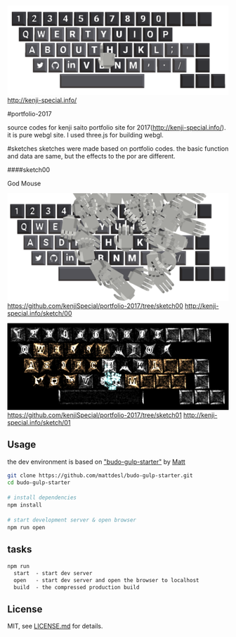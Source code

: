 [![Alt text](./images/original.png "Optional title")](http://kenji-special.info/)
http://kenji-special.info/

#portfolio-2017

source codes for kenji saito portfolio site for 2017(http://kenji-special.info/). it is pure webgl site. I used three.js for building webgl.

#sketches
sketches were made based on portfolio codes. the basic function and data are same, but the effects to the por are different.

####sketch00

God Mouse

[![Alt text](./images/sketch00.png "Optional title")](http://kenji-special.info/sketch/00)
https://github.com/kenjiSpecial/portfolio-2017/tree/sketch00
http://kenji-special.info/sketch/00

[![Alt text](./images/sketch01.png "Optional title")](http://kenji-special.info/sketch/01)
https://github.com/kenjiSpecial/portfolio-2017/tree/sketch01
http://kenji-special.info/sketch/01



## Usage


the dev environment is based on ["budo-gulp-starter"](https://github.com/mattdesl/budo-gulp-starter) by [Matt](https://github.com/mattdesl)

```sh
git clone https://github.com/mattdesl/budo-gulp-starter.git
cd budo-gulp-starter

# install dependencies
npm install

# start development server & open browser
npm run open
```

## tasks

```
npm run
  start  - start dev server
  open   - start dev server and open the browser to localhost
  build  - the compressed production build
```

## License

MIT, see [LICENSE.md](http://github.com/mattdesl/budo-gulp-starter/blob/master/LICENSE.md) for details.
